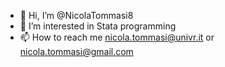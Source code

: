 - 👋 Hi, I’m @NicolaTommasi8
- 👀 I’m interested in Stata programming
- 📫 How to reach me nicola.tommasi@univr.it or nicola.tommasi@gmail.com

<!---
NicolaTommasi8/NicolaTommasi8 is a ✨ special ✨ repository because its `README.md` (this file) appears on your GitHub profile.
You can click the Preview link to take a look at your changes.
--->
